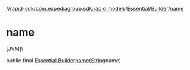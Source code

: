 //[rapid-sdk](../../../../index.md)/[com.expediagroup.sdk.rapid.models](../../index.md)/[Essential](../index.md)/[Builder](index.md)/[name](name.md)

# name

[JVM]\

public final [Essential.Builder](index.md)[name](name.md)([String](https://docs.oracle.com/javase/8/docs/api/java/lang/String.html)name)
